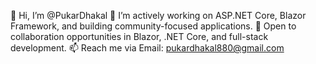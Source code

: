 👋 Hi, I’m @PukarDhakal
🌱 I’m actively working on ASP.NET Core, Blazor Framework, and building community-focused applications.
🤝 Open to collaboration opportunities in Blazor, .NET Core, and full-stack development.
📫 Reach me via Email: pukardhakal880@gmail.com
<!---
PukarDhakal/PukarDhakal is a ✨ special ✨ repository because its `README.md` (this file) appears on your GitHub profile.
You can click the Preview link to take a look at your changes.
--->
